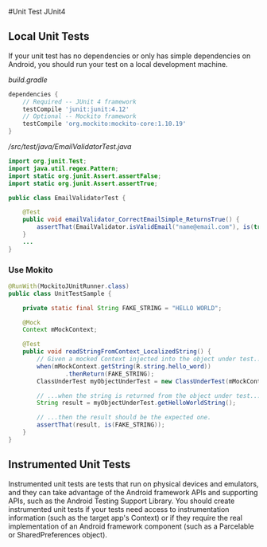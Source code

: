#Unit Test JUnit4

## Local Unit Tests

If your unit test has no dependencies or only has simple dependencies on Android, you should run your test on a local development machine.

*build.gradle*
```gradle
dependencies {
    // Required -- JUnit 4 framework
    testCompile 'junit:junit:4.12'
    // Optional -- Mockito framework
    testCompile 'org.mockito:mockito-core:1.10.19'
}
```

*/src/test/java/EmailValidatorTest.java*
```java
import org.junit.Test;
import java.util.regex.Pattern;
import static org.junit.Assert.assertFalse;
import static org.junit.Assert.assertTrue;

public class EmailValidatorTest {

    @Test
    public void emailValidator_CorrectEmailSimple_ReturnsTrue() {
        assertThat(EmailValidator.isValidEmail("name@email.com"), is(true));
    }
    ...
}
```
### Use Mokito 

```java
@RunWith(MockitoJUnitRunner.class)
public class UnitTestSample {

    private static final String FAKE_STRING = "HELLO WORLD";

    @Mock
    Context mMockContext;

    @Test
    public void readStringFromContext_LocalizedString() {
        // Given a mocked Context injected into the object under test...
        when(mMockContext.getString(R.string.hello_word))
                .thenReturn(FAKE_STRING);
        ClassUnderTest myObjectUnderTest = new ClassUnderTest(mMockContext);

        // ...when the string is returned from the object under test...
        String result = myObjectUnderTest.getHelloWorldString();

        // ...then the result should be the expected one.
        assertThat(result, is(FAKE_STRING));
    }
}
```

## Instrumented Unit Tests

Instrumented unit tests are tests that run on physical devices and emulators, and they can take advantage of the Android framework APIs and supporting APIs, such as the Android Testing Support Library. You should create instrumented unit tests if your tests need access to instrumentation information (such as the target app's Context) or if they require the real implementation of an Android framework component (such as a Parcelable or SharedPreferences object).
